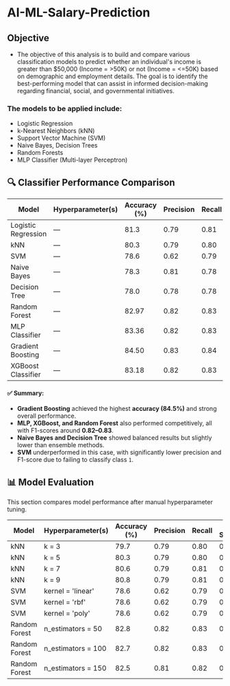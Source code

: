 # AI-ML-Salary-Prediction

## Objective

- The objective of this analysis is to build and compare various classification models to predict
  whether an individual's income is greater than $50,000 (Income = >50K) or not (Income = <=50K)
  based on demographic and employment details. The goal is to identify the best-performing model
  that can assist in informed decision-making regarding financial, social, and governmental initiatives.

### The models to be applied include:

- Logistic Regression
- k-Nearest Neighbors (kNN)
- Support Vector Machine (SVM)
- Naive Bayes, Decision Trees
- Random Forests
- MLP Classifier (Multi-layer Perceptron)

## 🔍 Classifier Performance Comparison

| **Model**           | **Hyperparameter(s)** | **Accuracy (%)** | **Precision** | **Recall** | **F1-Score** |
| ------------------- | --------------------- | ---------------- | ------------- | ---------- | ------------ |
| Logistic Regression | —                     | 81.3             | 0.79          | 0.81       | 0.78         |
| kNN                 | —                     | 80.3             | 0.79          | 0.80       | 0.80         |
| SVM                 | —                     | 78.6             | 0.62          | 0.79       | 0.69         |
| Naive Bayes         | —                     | 78.3             | 0.81          | 0.78       | 0.79         |
| Decision Tree       | —                     | 78.0             | 0.78          | 0.78       | 0.78         |
| Random Forest       | —                     | 82.97            | 0.82          | 0.83       | 0.82         |
| MLP Classifier      | —                     | 83.36            | 0.82          | 0.83       | 0.82         |
| Gradient Boosting   | —                     | 84.50            | 0.83          | 0.84       | 0.83         |
| XGBoost Classifier  | —                     | 83.18            | 0.82          | 0.83       | 0.82         |

#### ✅ Summary:

- **Gradient Boosting** achieved the highest **accuracy (84.5%)** and strong overall performance.
- **MLP, XGBoost, and Random Forest** also performed competitively, all with F1-scores around **0.82–0.83**.
- **Naive Bayes and Decision Tree** showed balanced results but slightly lower than ensemble methods.
- **SVM** underperformed in this case, with significantly lower precision and F1-score due to failing to classify class `1`.

## 📊 Model Evaluation

This section compares model performance after manual hyperparameter tuning.

| **Model**     | **Hyperparameter(s)** | **Accuracy (%)** | **Precision** | **Recall** | **F1-Score** |
| ------------- | --------------------- | ---------------- | ------------- | ---------- | ------------ |
| kNN           | k = 3                 | 79.7             | 0.79          | 0.80       | 0.79         |
| kNN           | k = 5                 | 80.3             | 0.79          | 0.80       | 0.80         |
| kNN           | k = 7                 | 80.6             | 0.79          | 0.81       | 0.80         |
| kNN           | k = 9                 | 80.8             | 0.79          | 0.81       | 0.80         |
| SVM           | kernel = 'linear'     | 78.6             | 0.62          | 0.79       | 0.69         |
| SVM           | kernel = 'rbf'        | 78.6             | 0.62          | 0.79       | 0.69         |
| SVM           | kernel = 'poly'       | 78.6             | 0.62          | 0.79       | 0.69         |
| Random Forest | n_estimators = 50     | 82.8             | 0.82          | 0.83       | 0.82         |
| Random Forest | n_estimators = 100    | 82.7             | 0.82          | 0.83       | 0.82         |
| Random Forest | n_estimators = 150    | 82.5             | 0.81          | 0.82       | 0.82         |
